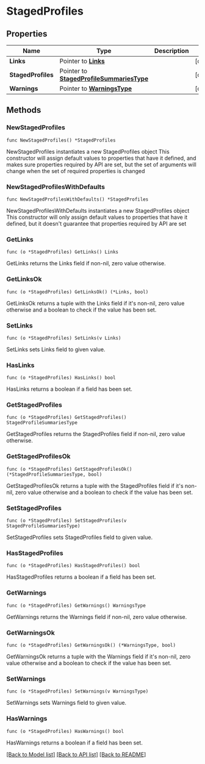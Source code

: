# StagedProfiles

## Properties

Name | Type | Description | Notes
------------ | ------------- | ------------- | -------------
**Links** | Pointer to [**Links**](Links.md) |  | [optional] 
**StagedProfiles** | Pointer to [**StagedProfileSummariesType**](StagedProfileSummariesType.md) |  | [optional] 
**Warnings** | Pointer to [**WarningsType**](WarningsType.md) |  | [optional] 

## Methods

### NewStagedProfiles

`func NewStagedProfiles() *StagedProfiles`

NewStagedProfiles instantiates a new StagedProfiles object
This constructor will assign default values to properties that have it defined,
and makes sure properties required by API are set, but the set of arguments
will change when the set of required properties is changed

### NewStagedProfilesWithDefaults

`func NewStagedProfilesWithDefaults() *StagedProfiles`

NewStagedProfilesWithDefaults instantiates a new StagedProfiles object
This constructor will only assign default values to properties that have it defined,
but it doesn't guarantee that properties required by API are set

### GetLinks

`func (o *StagedProfiles) GetLinks() Links`

GetLinks returns the Links field if non-nil, zero value otherwise.

### GetLinksOk

`func (o *StagedProfiles) GetLinksOk() (*Links, bool)`

GetLinksOk returns a tuple with the Links field if it's non-nil, zero value otherwise
and a boolean to check if the value has been set.

### SetLinks

`func (o *StagedProfiles) SetLinks(v Links)`

SetLinks sets Links field to given value.

### HasLinks

`func (o *StagedProfiles) HasLinks() bool`

HasLinks returns a boolean if a field has been set.

### GetStagedProfiles

`func (o *StagedProfiles) GetStagedProfiles() StagedProfileSummariesType`

GetStagedProfiles returns the StagedProfiles field if non-nil, zero value otherwise.

### GetStagedProfilesOk

`func (o *StagedProfiles) GetStagedProfilesOk() (*StagedProfileSummariesType, bool)`

GetStagedProfilesOk returns a tuple with the StagedProfiles field if it's non-nil, zero value otherwise
and a boolean to check if the value has been set.

### SetStagedProfiles

`func (o *StagedProfiles) SetStagedProfiles(v StagedProfileSummariesType)`

SetStagedProfiles sets StagedProfiles field to given value.

### HasStagedProfiles

`func (o *StagedProfiles) HasStagedProfiles() bool`

HasStagedProfiles returns a boolean if a field has been set.

### GetWarnings

`func (o *StagedProfiles) GetWarnings() WarningsType`

GetWarnings returns the Warnings field if non-nil, zero value otherwise.

### GetWarningsOk

`func (o *StagedProfiles) GetWarningsOk() (*WarningsType, bool)`

GetWarningsOk returns a tuple with the Warnings field if it's non-nil, zero value otherwise
and a boolean to check if the value has been set.

### SetWarnings

`func (o *StagedProfiles) SetWarnings(v WarningsType)`

SetWarnings sets Warnings field to given value.

### HasWarnings

`func (o *StagedProfiles) HasWarnings() bool`

HasWarnings returns a boolean if a field has been set.


[[Back to Model list]](../README.md#documentation-for-models) [[Back to API list]](../README.md#documentation-for-api-endpoints) [[Back to README]](../README.md)



